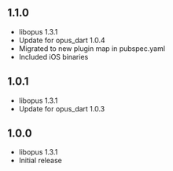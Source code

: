 ## 1.1.0

* libopus 1.3.1
* Update for opus_dart 1.0.4
* Migrated to new plugin map in pubspec.yaml
* Included iOS binaries

## 1.0.1

* libopus 1.3.1
* Update for opus_dart 1.0.3

## 1.0.0

* libopus 1.3.1
* Initial release

